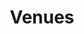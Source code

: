 ---
title: Venues
permalink: "/venues/"
layout: tiles
searchable: true
order: 3
spacing: col-xs-6 col-sm-4 col-lg-3
source: pages
---